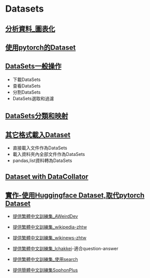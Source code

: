 # Datasets


## [分析資料_圖表化](./analyze_data.md)
## [使用pytorch的Dataset](./使用pytorch的dataset.md)

## [DataSets一般操作](./dataset一般操作.md)
- 下載DataSets
- 查看DataSets
- 分割DataSets
- DataSets選取和過濾

## [DataSets分類和映射](./dataset映射.md)

## [其它格式載入Dataset](./文件載入Dataset.md)
- 直接載入文件作為DataSets
- 載入資料夾內全部文件作為DataSets
- pandas,list資料轉為DataSets
## [Dataset with DataCollator](./DataCollator.md)

## [實作-使用Huggingface Dataset,取代pytorch Dataset]()

- [提供繁體中文訓練集_AWeirdDev](https://huggingface.co/AWeirdDev)

- [提供繁體中文訓練集_wikipedia-zhtw](https://huggingface.co/datasets/erhwenkuo/wikipedia-zhtw)

- [提供繁體中文訓練集_wikinews-zhtw](https://huggingface.co/datasets/erhwenkuo/wikinews-zhtw)

- [提供繁體中文訓練集_lchakkei](https://huggingface.co/datasets/lchakkei/OpenOrca-Traditional-Chinese)-適合question-answer

- [提供繁體中文訓練集_使用search](https://huggingface.co/datasets?search=taiwan)

- [提供簡體中文訓練集SophonPlus](https://github.com/SophonPlus/ChineseNlpCorpus)